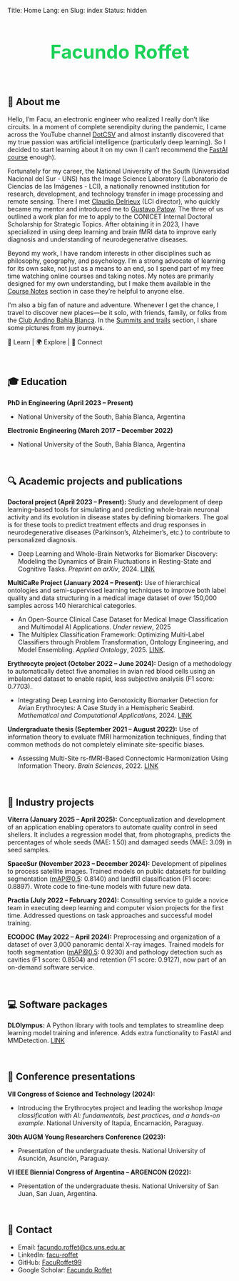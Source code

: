 Title: Home
Lang: en
Slug: index
Status: hidden

<h1 style="text-align: center; font-size: 3em; color: rgba(12, 205, 76, 0.927);">Facundo Roffet</h1>

<br>

<!---------------------------------------------------------------------------->

## 🔱 About me

Hello, I’m Facu, an electronic engineer who realized I really don’t like circuits. In a moment of complete serendipity during the pandemic, I came across the YouTube channel [DotCSV](https://www.youtube.com/@DotCSV) and almost instantly discovered that my true passion was artificial intelligence (particularly deep learning). So I decided to start learning about it on my own (I can’t recommend the [FastAI course](https://course.fast.ai/) enough).

Fortunately for my career, the National University of the South (Universidad Nacional del Sur - UNS) has the Image Science Laboratory (Laboratorio de Ciencias de las Imágenes - LCI), a nationally renowned institution for research, development, and technology transfer in image processing and remote sensing. There I met [Claudio Delrieux](https://scholar.google.com/citations?user=AdhE2GoAAAAJ&hl=es&oi=ao) (LCI director), who quickly became my mentor and introduced me to [Gustavo Patow](https://scholar.google.com/citations?user=w2kGazcAAAAJ&hl=es&oi=ao). The three of us outlined a work plan for me to apply to the CONICET Internal Doctoral Scholarship for Strategic Topics. After obtaining it in 2023, I have specialized in using deep learning and brain fMRI data to improve early diagnosis and understanding of neurodegenerative diseases.

Beyond my work, I have random interests in other disciplines such as philosophy, geography, and psychology. I’m a strong advocate of learning for its own sake, not just as a means to an end, so I spend part of my free time watching online courses and taking notes. My notes are primarily designed for my own understanding, but I make them available in the [Course Notes](/en/notes/) section in case they’re helpful to anyone else.

I'm also a big fan of nature and adventure. Whenever I get the chance, I travel to discover new places—be it solo, with friends, family, or folks from the [Club Andino Bahía Blanca](https://www.instagram.com/clubandinobahiablanca/). In the [Summits and trails](/en/summits_and_trails.html) section, I share some pictures from my journeys.

📘 Learn | 🌍 Explore | 🤝 Connect

<br>

<!---------------------------------------------------------------------------->

## 🎓 Education

**PhD in Engineering (April 2023 – Present)**

* National University of the South, Bahía Blanca, Argentina

**Electronic Engineering (March 2017 – December 2022)**

* National University of the South, Bahía Blanca, Argentina

<br>

<!---------------------------------------------------------------------------->

## 🔍 Academic projects and publications

**Doctoral project (April 2023 – Present):**
Study and development of deep learning–based tools for simulating and predicting whole-brain neuronal activity and its evolution in disease states by defining biomarkers. The goal is for these tools to predict treatment effects and drug responses in neurodegenerative diseases (Parkinson’s, Alzheimer’s, etc.) to contribute to personalized diagnosis.

* Deep Learning and Whole-Brain Networks for Biomarker Discovery: Modeling the Dynamics of Brain Fluctuations in Resting-State and Cognitive Tasks. *Preprint on arXiv*, 2024. [LINK](https://arxiv.org/abs/2412.19329)

**MultiCaRe Project (January 2024 – Present):**
Use of hierarchical ontologies and semi-supervised learning techniques to improve both label quality and data structuring in a medical image dataset of over 150,000 samples across 140 hierarchical categories.

* An Open-Source Clinical Case Dataset for Medical Image Classification and Multimodal AI Applications. *Under review*, 2025
* The Multiplex Classification Framework: Optimizing Multi-Label Classifiers through Problem Transformation, Ontology Engineering, and Model Ensembling. *Applied Ontology*, 2025. [LINK](https://journals.sagepub.com/doi/10.1177/15705838251340362).

**Erythrocyte project (October 2022 – June 2024):**
Design of a methodology to automatically detect five anomalies in avian red blood cells using an imbalanced dataset to enable rapid, less subjective analysis (F1 score: 0.7703).

* Integrating Deep Learning into Genotoxicity Biomarker Detection for Avian Erythrocytes: A Case Study in a Hemispheric Seabird. *Mathematical and Computational Applications*, 2024. [LINK](https://www.mdpi.com/2297-8747/29/3/41)

**Undergraduate thesis (September 2021 – August 2022):**
Use of information theory to evaluate fMRI harmonization techniques, finding that common methods do not completely eliminate site-specific biases.

* Assessing Multi-Site rs-fMRI-Based Connectomic Harmonization Using Information Theory. *Brain Sciences*, 2022. [LINK](https://www.mdpi.com/2076-3425/12/9/1219)

<br>

<!---------------------------------------------------------------------------->

## 🏢 Industry projects

**Viterra (January 2025 – April 2025):**
Conceptualization and development of an application enabling operators to automate quality control in seed shellers. It includes a regression model that, from photographs, predicts the percentages of whole seeds (MAE: 1.50) and damaged seeds (MAE: 3.09) in seed samples.

**SpaceSur (November 2023 – December 2024):**
Development of pipelines to process satellite images. Trained models on public datasets for building segmentation (mAP@0.5: 0.8140) and landfill classification (F1 score: 0.8897). Wrote code to fine-tune models with future new data.

**Practia (July 2022 – February 2024):**
Consulting service to guide a novice team in executing deep learning and computer vision projects for the first time. Addressed questions on task approaches and successful model training.

**ECODOC (May 2022 – April 2024):**
Preprocessing and organization of a dataset of over 3,000 panoramic dental X-ray images. Trained models for tooth segmentation (mAP@0.5: 0.9230) and pathology detection such as cavities (F1 score: 0.8504) and retention (F1 score: 0.9127), now part of an on-demand software service.

<br>

<!---------------------------------------------------------------------------->

## 💻 Software packages

**DLOlympus:**
A Python library with tools and templates to streamline deep learning model training and inference. Adds extra functionality to FastAI and MMDetection. [LINK](https://github.com/FacuRoffet99/DLOlympus)

<br>

<!---------------------------------------------------------------------------->

## 🎤 Conference presentations

**VII Congress of Science and Technology (2024):**

* Introducing the Erythrocytes project and leading the workshop *Image classification with AI: fundamentals, best practices, and a hands-on example*. National University of Itapúa, Encarnación, Paraguay.

**30th AUGM Young Researchers Conference (2023):**

* Presentation of the undergraduate thesis. National University of Asunción, Asunción, Paraguay.

**VI IEEE Biennial Congress of Argentina – ARGENCON (2022):**

* Presentation of the undergraduate thesis. National University of San Juan, San Juan, Argentina.

<br>

<!---------------------------------------------------------------------------->

## 📩 Contact

* Email: [facundo.roffet@cs.uns.edu.ar](mailto:facundo.roffet@cs.uns.edu.ar)
* LinkedIn: [facu-roffet](https://www.linkedin.com/in/facu-roffet/)
* GitHub: [FacuRoffet99](https://github.com/FacuRoffet99)
* Google Scholar: [Facundo Roffet](https://scholar.google.com/citations?user=miBMD38AAAAJ&hl)
